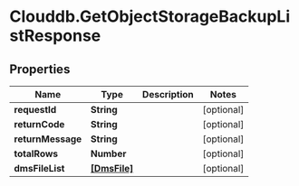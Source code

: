 # Clouddb.GetObjectStorageBackupListResponse

## Properties
Name | Type | Description | Notes
------------ | ------------- | ------------- | -------------
**requestId** | **String** |  | [optional] 
**returnCode** | **String** |  | [optional] 
**returnMessage** | **String** |  | [optional] 
**totalRows** | **Number** |  | [optional] 
**dmsFileList** | [**[DmsFile]**](DmsFile.md) |  | [optional] 


